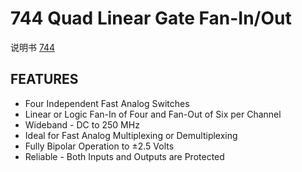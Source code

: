 <!-- 744.md --- 
;; 
;; Description: 
;; Author: Hongyi Wu(吴鸿毅)
;; Email: wuhongyi@qq.com 
;; Created: 四 6月  1 14:11:08 2017 (+0800)
;; Last-Updated: 五 6月  2 18:20:40 2017 (+0800)
;;           By: Hongyi Wu(吴鸿毅)
;;     Update #: 2
;; URL: http://wuhongyi.cn -->

# 744  Quad Linear Gate Fan-In/Out

说明书 [744](http://wuhongyi.cn/DAQNote/pdf/ElectronicsModules/PHILLIPS/744ds.pdf)


## FEATURES

- Four Independent Fast Analog Switches
- Linear or Logic Fan-In of Four and Fan-Out of Six per Channel
- Wideband - DC to 250 MHz
- Ideal for Fast Analog Multiplexing or Demultiplexing
- Fully Bipolar Operation to ±2.5 Volts
- Reliable - Both Inputs and Outputs are Protected



<!-- 744.md ends here -->
